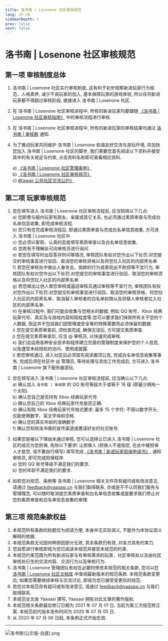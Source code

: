```yaml
---
title: 洛书南 | Losenone 社区审核规范
lang: zh-CN
sidebarDepth: 1
prev: false
next: false
---
```


# 洛书南 | Losenone 社区审核规范

## 第一项 审核制度总体

1. 洛书南 | Losenone 社区实行审核制度, 这有利于初步观察新进玩家行为规范、人格素养, 减少不良玩家的加入, 基本保障玩家的游戏体验, 所以任何新进玩家都不得跳过审核阶段, 直接进入 洛书南 | Losenone 社区.
2. 在 洛书南 | Losenone 社区审核进程中, 所有的新进玩家均要跟随 [《洛书南 | Losenone 社区审核指南》](../join/) 中的审核流程进行审核.
3. 在 洛书南 | Losenone 社区审核进程中, 所有的新进玩家的审核结果均通过 [洛书南 | 审核群](https://jq.qq.com/?k=6vYojSIS) 通知.
4. 为了推动玩家共同维护 洛书南 | Losenone 和谐友好交流与游玩环境, 并加快您加入 洛书南 | Losenone 社区的脚步, 我们需要您首先阅读以下资料并接受其中的有关规定与约束, 点击资料名称即可查看相应资料.

   a) [《洛书南 | Losenone 社区管理条例》](./moderation_rules.md)<br>
   b) [《洛书南 | Losenone 社区审核规范》](./review_rules.md)<br>
   c) [《Kawaii 公共社区交流公约》](https://kawaii.yaasasi.cn/)

## 第二项 玩家审核规范

1. 您在填写进入 洛书南 | Losenone 社区审核流程前, 应当知晓以下几点:<br>
   a) 您即使与服内玩家有朋友、亲属或其它关系, 也必须通过素质审查与完成白名单信息收集, 即完成审核流程.<br>
   b) 您只有在完成审核流程后, 即通过素质审查与完成白名单信息收集, 方可进入 洛书南 | Losenone 社区中<br>
   c) 您必须以客观、认真的态度填写素质审查以及白名单信息收集.<br>
   d) 您若有不理解处可向审核员进行询问.<br>
   e) 若您在填写时出现答非所问等情况, 审核团队有权对您作出以下处罚:对您提交的审核事宜进行驳回、取消您的审核资格以及将您拉入社区的内部黑名单.<br>
   f) 若您在审核处中做出人身攻击、挑衅的行为或表现出不耐烦等不宜行为, 审核团队有权对您作出以下处罚:对您提交的审核事宜进行驳回、取消您的审核资格以及将您拉入社区的内部黑名单.<br>
   g) 若您做出让他人替您审核或逼迫审核员通过审核等不宜行为, 审核团队有权对您作出以下处罚:对您提交的审核事宜进行驳回、取消您的审核资格、将您拉入社区的内部黑名单、取消替人审核者的白名单权限以及将替人审核者拉入社区的内部黑名单.<br>
   h) 在审核过程中, 我们可能会收集与您相关的数据, 例如 QQ 账号、Xbox 经典玩家代号、真实及与游戏内容知晓程度等.您可以要求我们抹除所有关于您的个人数据, 但这并不包括我们因管理或安全等的特殊需要而必须保留的数据.<br>
   i) 您在提交素质审查前, 须检查完成, 确保无误后, 方可提交素质审查.<br>
   j) 您在提交素质审查后, 应当 @ 审核员, 以快速完成审核.<br>
   k) 我们会运用各种安全技术和程序建立完善的管理制度来保护您的个人信息, 以免遭受未经授权的访问、使用或披露.<br>
   l) 若您审核通过, 进入社区后必须首先阅读置顶公告, 完成白名单信息收集等事务, 完成后须在社区中 @ 管理员, 等待处理与添加工作完成后, 方可进入 洛书南 | Losenone 旗下服务器游玩.

2. 您在填写进入 洛书南 | Losenone 社区审核流程前, 应当确认以下几点:<br>
   a) 确认加入 `洛书南 | 审核群` 的 QQ 账号等级大于或等于 16 级 (即最少拥有一个太阳).<br>
   b) 确认您自己是否持有 Xbox 经典玩家代号.<br>
   c) 确认您自己的 Xbox 经典玩家代号是否正确.<br>
   d) 确认知晓 Xbox 经典玩家代号格式要求: 最多 15 个字符; 不得以数字开头; 仅能使用数字、英文字母和空格.<br>
   e) 确认您的真实年龄的准确数字.<br>
   f) 确认您知晓洛书南的宣传渠道或邀请好友的社交账号.

3. 如果您是被以下理由未通过审核, 您可以选择让已进入 洛书南 | Losenone 社区的成员为您担保, 免除以下要求! 让担保人 (担保人不是指您, 在此中被担保人才是您, 请不要自行填写) 填写完成 [《洛书南 | 新进玩家担保申请书》](https://shimo.im/forms/e1Az4VB740I4MpqW/fill), 通知审核员, 即可完成担保程序.<br>
   a) 您的 QQ 账号等级不满足我们的要求.<br>
   b) 您的年龄不满足我们的要求.<br>

4. 如若您对规范、条例等 洛书南 | Losenone 相关文件存有疑问或有改进意见, 请通过 [feedback@yaasasi.cn](mailto:feedback@yaasasi.cn) 与我们取得联系, 亦或是不不认同我们服务与管理理念, 可以随时取消提交素质审查和白名单信息收集或是要求我们停止对您的素质审查和白名单信息收集的审理.

## 第三项 规范条款权益

1. 本规范所有条款的标题仅为阅读方便, 本身并无实际涵义, 不能作为本协议涵义解释的依据.
2. 本规范条款无论因何种原因部分无效, 其余条款仍有效, 对各方具有约束力.
3. 您自愿进行审核即视为您已阅读本规范并接受本规范的约束.
4. 本规范约束范围为所有新进玩家与有审核需求的玩家、社区审核处以及由社区审核处衍生的交流内容、交流行为以及审核行为.
5. 洛书南 | Losenone 管理团队有权在必要时修改本规范的相关条款, 您可以在 [洛书南 | Losenone 社区文档库](https://lsn.yaasasi.cn/) 中查阅最新版本的规范条款. 本规范条款变更后, 如果您需要继续审核与交流讨论, 即视为您已接受变更后的规范.
6. 若您对本规范存有疑问或有改进意见, 请通过 [feedback@yaasasi.cn](mailto:feedback@yaasasi.cn) 与我们取得联系.
7. 本规范全文由 Yaasasi 撰写, Yaasasi 拥有对此文章的著作版权.
8. 本规范相关条款最后修订日期为 2021 年 07 月 01 日, 当前为第三次规范修正案. 本规范初代版本发布时间为 2020 年 07 月 05 日.
9. 从 2020 年 07 月 06 日起, 本条例正式开始生效.

---

![洛书南(公示版-白底).png](https://pic.baixiongz.com/uploads/2021/01/25/95c3132bee345.png)
